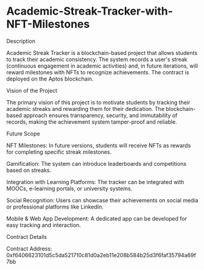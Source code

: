 # Academic-Streak-Tracker-with-NFT-Milestones
Description

Academic Streak Tracker is a blockchain-based project that allows students to track their academic consistency. The system records a user's streak (continuous engagement in academic activities) and, in future iterations, will reward milestones with NFTs to recognize achievements. The contract is deployed on the Aptos blockchain.

Vision of the Project

The primary vision of this project is to motivate students by tracking their academic streaks and rewarding them for their dedication. The blockchain-based approach ensures transparency, security, and immutability of records, making the achievement system tamper-proof and reliable.

Future Scope

NFT Milestones: In future versions, students will receive NFTs as rewards for completing specific streak milestones.

Gamification: The system can introduce leaderboards and competitions based on streaks.

Integration with Learning Platforms: The tracker can be integrated with MOOCs, e-learning portals, or university systems.

Social Recognition: Users can showcase their achievements on social media or professional platforms like LinkedIn.

Mobile & Web App Development: A dedicated app can be developed for easy tracking and interaction.

Contract Details

Contract Address: 0xf6406623101d5c5da521710c81d0a2eb11e208b584b25d3f6faf35794a69f7bb
